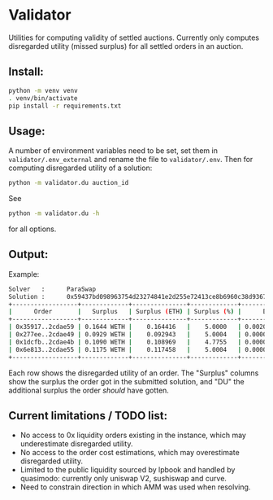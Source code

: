 # Validator

Utilities for computing validity of settled auctions. Currently only computes disregarded utility (missed surplus) for all settled orders in an auction.

## Install:

```bash
python -m venv venv
. venv/bin/activate
pip install -r requirements.txt
```

## Usage:

A number of environment variables need to be set, set them in `validator/.env_external` and rename the file to `validator/.env`. Then for computing disregarded utility of a solution:

```bash
python -m validator.du auction_id
```

See 

```bash
python -m validator.du -h
```

for all options.

## Output:

Example:

```bash
Solver   :      ParaSwap
Solution :      0x59437bd098963754d23274841e2d255e72413ce8b6960c38d9367da2049af330
+------------------+-------------+---------------+-------------+-------------+----------+--------+
|      Order       |   Surplus   | Surplus (ETH) | Surplus (%) |      DU     | DU (ETH) | DU (%) |
+------------------+-------------+---------------+-------------+-------------+----------+--------+
| 0x35917..2cdae59 | 0.1644 WETH |    0.164416   |    5.0000   | 0.0020 WETH | 0.002010 | 0.0611 |
| 0x277ee..2cdae49 | 0.0929 WETH |    0.092943   |    5.0004   | 0.0000 WETH | 0.000000 | 0.0000 |
| 0x1dcfb..2cdae4b | 0.1090 WETH |    0.108969   |    4.7755   | 0.0000 WETH | 0.000000 | 0.0000 |
| 0x6e813..2cdae55 | 0.1175 WETH |    0.117458   |    5.0004   | 0.0000 WETH | 0.000000 | 0.0000 |
+------------------+-------------+---------------+-------------+-------------+----------+--------+
```

Each row shows the disregarded utility of an order. The "Surplus" columns show the surplus the order got in the submitted solution, and "DU" the additional surplus the order *should* have gotten.


## Current limitations / TODO list:

* No access to 0x liquidity orders existing in the instance, which may underestimate disregarded utility.
* No access to the order cost estimations, which may overestimate disregarded utility.
* Limited to the public liquidity sourced by lpbook and handled by quasimodo: currently only uniswap V2, sushiswap and curve.
* Need to constrain direction in which AMM was used when resolving.